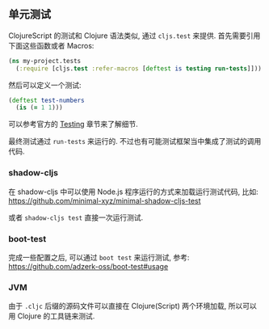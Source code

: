
单元测试
----

ClojureScript 的测试和 Clojure 语法类似, 通过 `cljs.test` 来提供.
首先需要引用下面这些函数或者 Macros:

```clojure
(ns my-project.tests
  (:require [cljs.test :refer-macros [deftest is testing run-tests]]))
```

然后可以定义一个测试:

```clojure
(deftest test-numbers
  (is (= 1 1)))
```

可以参考官方的 [Testing](https://clojurescript.org/tools/testing) 章节来了解细节.

最终测试通过 `run-tests` 来运行的. 不过也有可能测试框架当中集成了测试的调用代码.

### shadow-cljs

在 shadow-cljs 中可以使用 Node.js 程序运行的方式来加载运行测试代码, 比如:
https://github.com/minimal-xyz/minimal-shadow-cljs-test

或者 `shadow-cljs test` 直接一次运行测试.

### boot-test

完成一些配置之后, 可以通过 `boot test` 来运行测试, 参考:
https://github.com/adzerk-oss/boot-test#usage

### JVM

由于 `.cljc` 后缀的源码文件可以直接在 Clojure(Script) 两个环境加载, 所以可以用 Clojure 的工具链来测试.
